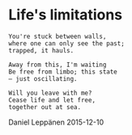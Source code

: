 # Life's limitations

```poem
You're stuck between walls,
where one can only see the past;
trapped, it hauls.

Away from this, I'm waiting
Be free from limbo; this state
— just oscillating.

Will you leave with me?
Cease life and let free, 
together out at sea.
```

Daniel Leppänen 2015-12-10
